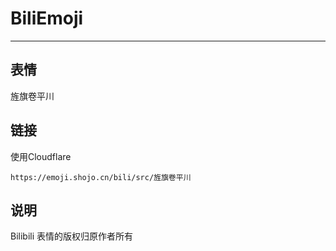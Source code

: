 # BiliEmoji
---
## 表情
旌旗卷平川
## 链接
使用Cloudflare
```
https://emoji.shojo.cn/bili/src/旌旗卷平川
```
## 说明
Bilibili 表情的版权归原作者所有
